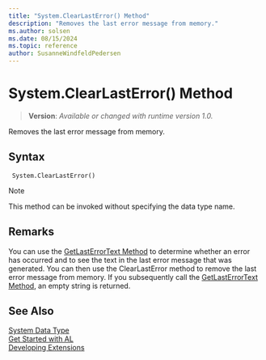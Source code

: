 ```yaml
---
title: "System.ClearLastError() Method"
description: "Removes the last error message from memory."
ms.author: solsen
ms.date: 08/15/2024
ms.topic: reference
author: SusanneWindfeldPedersen
---
```

[//]: # (START>DO_NOT_EDIT)
[//]: # (IMPORTANT:Do not edit any of the content between here and the END>DO_NOT_EDIT.)
[//]: # (Any modifications should be made in the .xml files in the ModernDev repo.)
# System.ClearLastError() Method
> **Version**: _Available or changed with runtime version 1.0._

Removes the last error message from memory.


## Syntax
```AL
 System.ClearLastError()
```
> [!NOTE]
> This method can be invoked without specifying the data type name.


[//]: # (IMPORTANT: END>DO_NOT_EDIT)

## Remarks

You can use the [GetLastErrorText Method](../../methods-auto/system/system-getlasterrortext--method.md) to determine whether an error has occurred and to see the text in the last error message that was generated. You can then use the ClearLastError method to remove the last error message from memory. If you subsequently call the [GetLastErrorText Method](../../methods-auto/system/system-getlasterrortext--method.md), an empty string is returned. 


## See Also

[System Data Type](system-data-type.md)  
[Get Started with AL](../../devenv-get-started.md)  
[Developing Extensions](../../devenv-dev-overview.md)